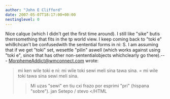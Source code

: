 ```yaml
---
author: "John E Clifford"
date: 2007-05-07T18:17:00+00:00
nestinglevel: 0
---
```

Nice calque (which I didn't get the first time around). I still like "sike" butis therrsomething that fits in the tp world view. I keep coming back to "toki e" whi9chcan't be confusedwith the sentential forms in ni: S. I am assuming that if we get "toki" set, wesettle "pilin" aswell (which works against using "toki e", since that has other non-sententialobjects whichclearly go there).---
 [MorphemeAddict@wmconnect.com](mailto://MorphemeAddict@wmconnect.com) wrote:

> mi ken wile toki e ni:
> mi wile toki sewi meli sina tawa sina. =
> mi wile toki tawa sina sewi meli sina.
>> Mi uzas "sewi" en tiu cxi frazo por esprimi "pri" (hispana "sobre").
>> jan Setepo / stevo </HTML
>>